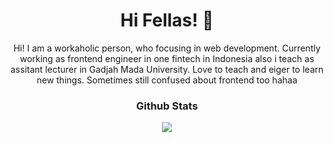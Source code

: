 <h1 align="center">Hi Fellas! 👋 </h1>
<p align="center"> Hi! I am a workaholic person, who focusing in web development. Currently working as frontend engineer in one fintech in Indonesia also i teach as assitant lecturer in Gadjah Mada University. Love to teach and eiger to learn new things. Sometimes still confused about frontend too hahaa </p>

<h3 align="center">Github Stats</h3>

<div align="center"><img src="https://github-readme-stats.vercel.app/api?username=vhermawan&show_icons=true"></div
